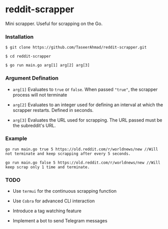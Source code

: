 # reddit-scrapper

Mini scrapper. Useful for scrapping on the Go.





### Installation



    $ git clone https://github.com/TaseerAhmad/reddit-scrapper.git

    $ cd reddit-scrapper

    $ go run main.go arg[1] arg[2] arg[3]

    

     

### Argument Defination


- `arg[1]` Evaluates to `true` or `false`. When passed `"true"`, the scrapper process will not terminate

 

- `arg[2]` Evaluates to an integer used for defining an interval at which the scrapper restarts. Defined in seconds.



- `arg[3]` Evaluates the URL used for scrapping. The URL passed must be the subreddit's URL.





### Example

    go run main.go true 5 https://old.reddit.com/r/worldnews/new //Will not terminate and keep scrapping after every 5 seconds.

    go run main.go false 5 https://old.reddit.com/r/worldnews/new //Will keep scrap only 1 time and terminate.

    

    



### TODO

- Use `termui` for the continuous scrapping function

- Use `Cobra` for advanced CLI interaction

- Introduce a tag watching feature

- Implement a bot to send Telegram messages
